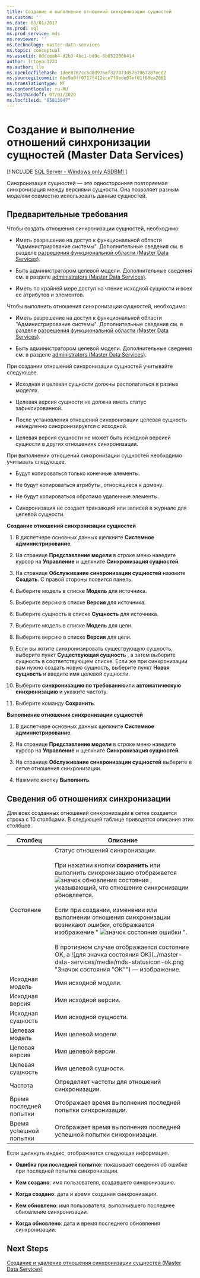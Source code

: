 ```yaml
---
title: Создание и выполнение отношений синхронизации сущностей
ms.custom: ''
ms.date: 03/01/2017
ms.prod: sql
ms.prod_service: mds
ms.reviewer: ''
ms.technology: master-data-services
ms.topic: conceptual
ms.assetid: 0ddceab4-d2b3-4bc1-bd9c-6b852200b414
author: lrtoyou1223
ms.author: lle
ms.openlocfilehash: 1dee8767cc5d8d975ef327073d5767967207eed2
ms.sourcegitcommit: 6be9a0ff0717f412ece7f8ede07ef01f66ea2061
ms.translationtype: MT
ms.contentlocale: ru-RU
ms.lasthandoff: 07/01/2020
ms.locfileid: "85813047"
---
```

# <a name="create-and-execute-an-entity-sync-relationship-master-data-services"></a>Создание и выполнение отношений синхронизации сущностей (Master Data Services)

[!INCLUDE [SQL Server - Windows only ASDBMI  ](../includes/applies-to-version/sql-windows-only-asdbmi.md)]

  Синхронизация сущностей — это односторонняя повторяемая синхронизация между версиями сущности. Она позволяет разным моделям совместно использовать данные сущностей.  
  
## <a name="prerequisites"></a>Предварительные требования  
 Чтобы создать отношения синхронизации сущностей, необходимо:  
  
-   Иметь разрешение на доступ к функциональной области "Администрирование системы". Дополнительные сведения см. в разделе [разрешения функциональной области &#40;Master Data Services&#41;](../master-data-services/functional-area-permissions-master-data-services.md).  
  
-   Быть администратором целевой модели. Дополнительные сведения см. в разделе [administrators &#40;Master Data Services&#41;](../master-data-services/administrators-master-data-services.md).  
  
-   Иметь по крайней мере доступ на чтение исходной сущности и всех ее атрибутов и элементов.  
  
 Чтобы выполнить отношения синхронизации сущностей, необходимо:  
  
-   Иметь разрешение на доступ к функциональной области "Администрирование системы". Дополнительные сведения см. в разделе [разрешения функциональной области &#40;Master Data Services&#41;](../master-data-services/functional-area-permissions-master-data-services.md).  
  
-   Быть администратором целевой модели. Дополнительные сведения см. в разделе [administrators &#40;Master Data Services&#41;](../master-data-services/administrators-master-data-services.md).  
  
 При создании отношений синхронизации сущностей учитывайте следующее.  
  
-   Исходная и целевая сущности должны располагаться в разных моделях.  
  
-   Целевая версия сущности не должна иметь статус зафиксированной.  
  
-   После установления отношений синхронизации целевая сущность немедленно синхронизируется с исходной.  
  
-   Целевая версия сущности не может быть исходной версией сущности в других отношениях синхронизации.  
  
 При выполнении отношений синхронизации сущностей необходимо учитывать следующее.  
  
-   Будут копироваться только конечные элементы.  
  
-   Не будут копироваться атрибуты, относящиеся к домену.  
  
-   Не будут копироваться обратимо удаленные элементы.  
  
-   Синхронизация не создает транзакций или записей в журнале для целевой сущности.  
  
 **Создание отношений синхронизации сущностей**  
  
1.  В диспетчере основных данных щелкните **Системное администрирование**.  
  
2.  На странице **Представление модели** в строке меню наведите курсор на **Управление** и щелкните **Синхронизация сущностей**.  
  
3.  На странице **Обслуживание синхронизации сущностей** нажмите **Создать**. С правой стороны появится панель.  
  
4.  Выберите модель в списке **Модель** для источника.  
  
5.  Выберите версию в списке **Версия** для источника.  
  
6.  Выберите сущность в списке **Сущность** для источника.  
  
7.  Выберите модель в списке **Модель** для цели.  
  
8.  Выберите версию в списке **Версия** для цели.  
  
9. Если вы хотите синхронизировать существующую сущность, выберите пункт **Существующая сущность** , а затем выберите сущность в соответствующем списке. Если же при синхронизации вам нужно создать новую сущность, выберите пункт **Новая сущность** и введите имя целевой сущности.  
  
10. Выберите **синхронизацию по требованию**или **автоматическую синхронизацию** и укажите частоту.  
  
11. Выберите команду **Сохранить**.  
  
 **Выполнение отношения синхронизации сущностей**  
  
1.  В диспетчере основных данных щелкните **Системное администрирование**.  
  
2.  На странице **Представление модели** в строке меню наведите курсор на **Управление** и щелкните **Синхронизация сущностей**.  
  
3.  На странице **Обслуживание синхронизации сущностей** выберите в сетке отношения синхронизации.  
  
4.  Нажмите кнопку **Выполнить**.  
  
## <a name="sync-relationship-information"></a>Сведения об отношениях синхронизации  
 Для всех созданных отношений синхронизации в сетке создается строка с 10 столбцами. В следующей таблице приводятся описания этих столбцов.  
  
|Столбец|Описание|  
|------------|-----------------|  
|Состояние|Статус отношений синхронизации.<br /><br /> При нажатии кнопки **сохранить** или выполнить синхронизацию отображается ![значок обновления состояния](../master-data-services/media/mds-statusicon-updating.png "Значок обновления состояния") , указывающий, что отношение синхронизации обновляется.<br /><br /> Если при создании, изменении или выполнении отношения синхронизации возникают ошибки, отображается изображение " ![значок состояния ошибки](../master-data-services/media/mds-statusicon-error.png "Значок состояния ошибки") ".<br /><br /> В противном случае отображается состояние ОК, а ![для значка состояния ОК](../master-data-services/media/mds-statusicon-ok.png "Значок состояния "ОК"") — изображение.|  
|Исходная модель|Имя исходной модели.|  
|Исходная версия|Имя исходной версии.|  
|Исходная сущность|Имя исходной сущности.|  
|Целевая модель|Имя целевой модели.|  
|Целевая версия|Имя целевой версии.|  
|Целевая сущность|Имя целевой сущности.|  
|Частота|Определяет частоты для отношений синхронизации.|  
|Время последней попытки|Отображает время выполнения последней попытки синхронизации.|  
|Время успешной попытки|Отображает время выполнения последней успешной попытки синхронизации.|  
  
 Если щелкнуть индекс, отображается следующая информация.  
  
-   **Ошибка при последней попытке**: показывает сведения об ошибке при последней попытке синхронизации.  
  
-   **Кем создано**: имя пользователя, создавшего синхронизацию.  
  
-   **Когда создано**: дата и время создания синхронизации.  
  
-   **Кем обновлено**: имя пользователя, выполнившего последнее обновление синхронизации.  
  
-   **Когда обновлено**: дата и время последнего обновления синхронизации.  
  
## <a name="next-steps"></a>Next Steps  
 [Создание и удаление отношения синхронизации сущностей (Master Data Services)](../master-data-services/edit-and-delete-an-entity-sync-relationship-master-data-services.md)  
  
  

